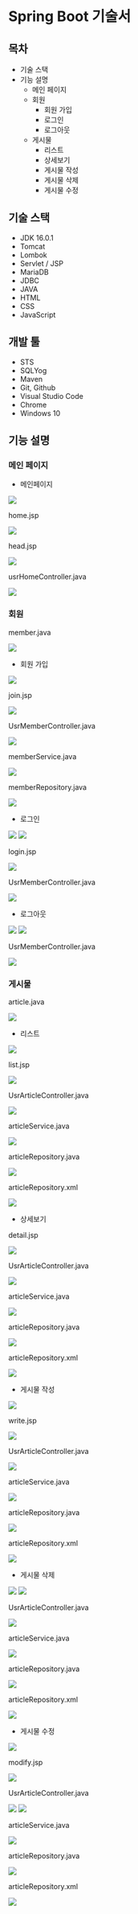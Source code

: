 # Spring Boot 기술서
## 목차
- 기술 스택
- 기능 설명
	- 메인 페이지
	- 회원
		- 회원 가입
		- 로그인
		- 로그아웃
	- 게시물
		- 리스트
		- 상세보기
		- 게시물 작성
		- 게시물 삭제
		- 게시물 수정
## 기술 스택
- JDK 16.0.1
- Tomcat
- Lombok
- Servlet / JSP
- MariaDB
- JDBC
- JAVA
- HTML
- CSS
- JavaScript

## 개발 툴
- STS
- SQLYog
- Maven
- Git, Github
- Visual Studio Code
- Chrome
- Windows 10
## 기능 설명
### 메인 페이지
- 메인페이지

<img src="https://user-images.githubusercontent.com/68069311/160420021-4bd18d35-4ee5-4135-aefd-6be97227099d.png" width="full" height="full" >

home.jsp

<img src="https://user-images.githubusercontent.com/68069311/160420659-82e84acb-be37-4d40-8a6d-e94669ca523c.png" width="full" height="full" >

head.jsp

<img src="https://user-images.githubusercontent.com/68069311/160420628-373e93b1-2742-4d0f-ad19-3905100bfe07.png" width="full" height="full" >

usrHomeController.java

<img src="https://user-images.githubusercontent.com/68069311/160420700-309a12c3-afd1-4df7-be38-8aa38e8cb2e0.png" width="full" height="full" >


### 회원

member.java

<img src="https://user-images.githubusercontent.com/68069311/160419717-0876dd26-9e34-49ec-9bd5-5876c7c94170.png" width="full" height="full" >

- 회원 가입

<img src="https://user-images.githubusercontent.com/68069311/160420936-0c5d440f-4d3a-4c82-b133-88b44b8c3691.png" width="full" height="full" >

join.jsp

<img src="https://user-images.githubusercontent.com/68069311/160421397-146c8090-c848-4641-be1e-2a442cbfe336.png" width="full" height="full" >

UsrMemberController.java

<img src="https://user-images.githubusercontent.com/68069311/160421457-7f22c72e-f6db-49c0-8395-f243e7fec7e2.png" width="full" height="full" >

memberService.java

<img src="https://user-images.githubusercontent.com/68069311/160421506-c94c75cc-e82d-4f88-8e53-d7fa76a0d4de.png" width="full" height="full" >

memberRepository.java

<img src="https://user-images.githubusercontent.com/68069311/160421545-ec617cb2-9853-4dc1-bc51-af1bcc022eac.png" width="full" height="full" >

- 로그인
 
<img src="https://user-images.githubusercontent.com/68069311/160421589-042d8b8d-0eec-4b4d-8147-b59ad2a91988.png" width="full" height="full" >
<img src="https://user-images.githubusercontent.com/68069311/160421637-c903bf2b-7479-48a4-b898-89ef8885d88c.png" width="full" height="full" >

login.jsp

<img src="https://user-images.githubusercontent.com/68069311/160421664-3d91f693-a49d-4193-9fc0-7c5406de245b.png" width="full" height="full" >

UsrMemberController.java

<img src="https://user-images.githubusercontent.com/68069311/160421708-8cb4de31-bdf7-4ac5-8acf-ac251cfc418d.png" width="full" height="full" >

- 로그아웃

<img src="https://user-images.githubusercontent.com/68069311/160421775-a2c96015-0ccd-4682-b550-74c13b739252.png" width="full" height="full" >
<img src="https://user-images.githubusercontent.com/68069311/160421887-371802a4-380b-4b8f-aa57-565ac103e9cc.png" width="full" height="full" >

UsrMemberController.java

<img src="https://user-images.githubusercontent.com/68069311/160421916-79c8dcfc-8250-462e-ad98-a7e0e7a37ab1.png" width="full" height="full" >


### 게시물

article.java

<img src="https://user-images.githubusercontent.com/68069311/160419575-fcba6b8f-51f6-4f64-90cc-6ff0931628ec.png" width="full" height="full" >

- 리스트

<img src="https://user-images.githubusercontent.com/68069311/160285203-ecec38e8-3dc4-4e32-91ce-ffb9d1a116ac.png" width="full" height="full" >

list.jsp

<img src="https://user-images.githubusercontent.com/68069311/160285021-14814c0e-6b86-4a54-800a-1fe115d96659.png" width="full" height="full" >

UsrArticleController.java

<img src="https://user-images.githubusercontent.com/68069311/160284190-228eb84f-4327-4514-98b8-589a138a4260.png" width="full" height="full" >

articleService.java

<img src="https://user-images.githubusercontent.com/68069311/160285048-35d478a2-edee-495d-b368-c8158ae6e314.png" width="full" height="full" >

articleRepository.java

<img src="https://user-images.githubusercontent.com/68069311/160284912-f36ec471-e864-43ea-9150-ae273c861daa.png" width="full" height="full" >

articleRepository.xml

<img src="https://user-images.githubusercontent.com/68069311/160284956-ce8ff21d-0998-4b33-b161-19861dcf9d1a.png" width="full" height="full" >

- 상세보기

detail.jsp

<img src="https://user-images.githubusercontent.com/68069311/160410141-d5c9cb7a-6b99-4b3d-b31e-805a7c10f1f6.png" width="full" height="full" >

UsrArticleController.java

<img src="https://user-images.githubusercontent.com/68069311/160410207-4cd5f097-073c-4084-a451-f09a13877a35.png" width="full" height="full" >

articleService.java

<img src="https://user-images.githubusercontent.com/68069311/160410259-39c73c09-fe01-416c-9d50-6676cf621726.png" width="full" height="full" >

articleRepository.java

<img src="https://user-images.githubusercontent.com/68069311/160412045-b808bcf5-748d-443f-b842-e593ecaacff1.png" width="full" height="full" >

articleRepository.xml

<img src="https://user-images.githubusercontent.com/68069311/160412118-6dbd2970-540d-4bc9-bf51-f183ff6e02f4.png" height="full" >

   
- 게시물 작성

<img src="https://user-images.githubusercontent.com/68069311/160415104-ee314040-a239-43c8-9ea3-352e08174a9f.png" width="full" height="full" >

write.jsp

<img src="https://user-images.githubusercontent.com/68069311/160414150-efc21756-f917-4199-8f2f-523b1e48ca62.png" width="full" height="full" >

UsrArticleController.java

<img src="https://user-images.githubusercontent.com/68069311/160414097-c0b3471e-2b4d-4436-9542-afc861a4d6ef.png" width="full" height="full" >

articleService.java

<img src="https://user-images.githubusercontent.com/68069311/160414183-8fb1e3ec-855f-4023-a5ec-0ed7fcb064de.png" width="full" height="full" >

articleRepository.java

<img src="https://user-images.githubusercontent.com/68069311/160414350-3e1eba26-96ae-4c8b-8c97-d8124aa2570f.png" width="full" height="full" >

articleRepository.xml

<img src="https://user-images.githubusercontent.com/68069311/160414391-ae3f194f-2f65-48d9-b803-93e18eeac986.png" height="full" >

- 게시물 삭제

<img src="https://user-images.githubusercontent.com/68069311/160412415-1529f24b-8ea2-4f6c-b9bd-40cc46b6d341.png" width="full" height="full" >
<img src="https://user-images.githubusercontent.com/68069311/160412776-29197627-bcb0-47bc-94a8-e3dc0fee92ca.png" width="full" height="full" >

UsrArticleController.java

<img src="https://user-images.githubusercontent.com/68069311/160413002-fba6acab-eba5-4087-9c19-efe35841e13c.png" width="full" height="full" >

articleService.java

<img src="https://user-images.githubusercontent.com/68069311/160413045-bc8a7368-4868-4a1e-a508-b18550c9d3c6.png" width="full" height="full" >

articleRepository.java

<img src="https://user-images.githubusercontent.com/68069311/160413097-e2de5940-1472-40a1-b927-1f4ea725fcb6.png" width="full" height="full" >

articleRepository.xml

<img src="https://user-images.githubusercontent.com/68069311/160413135-80d18e0a-2811-4f78-9d8b-83175c8b2ed5.png" height="full" >

- 게시물 수정

<img src="https://user-images.githubusercontent.com/68069311/160413267-16b1b2c9-87cb-45ed-ac9a-2c179ca4b60c.png" width="full" height="full" >

modify.jsp

<img src="https://user-images.githubusercontent.com/68069311/160413331-8fd6ee80-581d-4766-8a0c-125181fd96b8.png" width="full" height="full" >

UsrArticleController.java

<img src="https://user-images.githubusercontent.com/68069311/160413287-84382d2d-991b-4289-bcf1-f3a97ef20715.png" width="full" height="full" >

<img src="https://user-images.githubusercontent.com/68069311/160413467-99cf54d1-3777-4662-a482-d9dd82e9575e.png" width="full" height="full" >

articleService.java

<img src="https://user-images.githubusercontent.com/68069311/160413549-8e6a67d5-a802-44af-a763-fd1528f6fe56.png" width="full" height="full" >

articleRepository.java

<img src="https://user-images.githubusercontent.com/68069311/160413587-1a9d1a1a-d071-47f4-b412-efb460024d84.png" width="full" height="full" >

articleRepository.xml

<img src="https://user-images.githubusercontent.com/68069311/160413626-cefeb992-efda-475d-9254-f846aa9472c4.png" height="full" >
